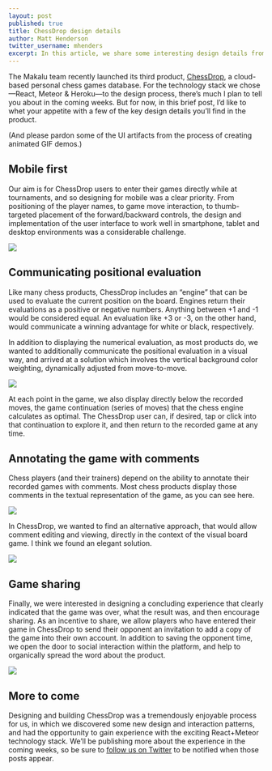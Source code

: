 ```yaml
---
layout: post
published: true
title: ChessDrop design details
author: Matt Henderson
twitter_username: mhenders
excerpt: In this article, we share some interesting design details from our latest product, ChessDrop.
---
```


[1]: http://chessdrop.com
[2]: http://files.dafacto.com/uploads/2015-09-23-devices-collage.png
[3]: http://files.dafacto.com/uploads/2015-09-23-background.gif
[4]: http://files.dafacto.com/uploads/2015-09-23-hiarcs.png
[5]: http://files.dafacto.com/uploads/2015-09-23-comments.gif
[6]: http://files.dafacto.com/uploads/2015-09-23-end-of-game.gif

The Makalu team recently launched its third product, [ChessDrop][1], a cloud-based personal chess games database. For the technology stack we chose—React, Meteor & Heroku—to the design process, there’s much I plan to tell you about in the coming weeks. But for now, in this brief post, I’d like to whet your appetite with a few of the key design details you’ll find in the product.

(And please pardon some of the UI artifacts from the process of creating animated GIF demos.)

## Mobile first

Our aim is for ChessDrop users to enter their games directly while at tournaments, and so designing for mobile was a clear priority. From positioning of the player names, to game move interaction, to thumb-targeted placement of the forward/backward controls, the design and implementation of the user interface to work well in smartphone, tablet and desktop environments was a considerable challenge.

![][2]

## Communicating positional evaluation

Like many chess products, ChessDrop includes an “engine” that can be used to evaluate the current position on the board. Engines return their evaluations as a positive or negative numbers. Anything between +1 and -1 would be considered equal. An evaluation like +3 or -3, on the other hand, would communicate a winning advantage for white or black, respectively.

In addition to displaying the numerical evaluation, as most products do, we wanted to additionally communicate the positional evaluation in a visual way, and arrived at a solution which involves the vertical background color weighting, dynamically adjusted from move-to-move.

![][3]

At each point in the game, we also display directly below the recorded moves, the game continuation (series of moves) that the chess engine calculates as optimal. The ChessDrop user can, if desired, tap or click into that continuation to explore it, and then return to the recorded game at any time.

## Annotating the game with comments

Chess players (and their trainers) depend on the ability to annotate their recorded games with comments. Most chess products display those comments in the textual representation of the game, as you can see here.

![][4]

In ChessDrop, we wanted to find an alternative approach, that would allow comment editing and viewing, directly in the context of the visual board game. I think we found an elegant solution.

![][5]

## Game sharing

Finally, we were interested in designing a concluding experience that clearly indicated that the game was over, what the result was, and then encourage sharing. As an incentive to share, we allow players who have entered their game in ChessDrop to send their opponent an invitation to add a copy of the game into their own account. In addition to saving the opponent time, we open the door to social interaction within the platform, and help to organically spread the word about the product.

![][6]


## More to come

Designing and building ChessDrop was a tremendously enjoyable process for us, in which we discovered some new design and interaction patterns, and had the opportunity to gain experience with the exciting React+Meteor technology stack. We’ll be publishing more  about the experience in the coming weeks, so be sure to [follow us on Twitter](http://twitter.com/makalu) to be notified when those posts appear.


